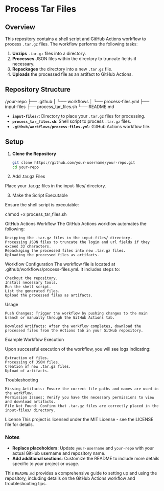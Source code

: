 # Process Tar Files

## Overview

This repository contains a shell script and GitHub Actions workflow to process `.tar.gz` files. The workflow performs the following tasks:

1. **Unzips** `.tar.gz` files into a directory.
2. **Processes** JSON files within the directory to truncate fields if necessary.
3. **Repackages** the directory into a new `.tar.gz` file.
4. **Uploads** the processed file as an artifact to GitHub Actions.

## Repository Structure

/your-repo
├── .github
│ └── workflows
│ └── process-files.yml
├── input-files
├── process_tar_files.sh
└── README.md


- **`input-files/`**: Directory to place your `.tar.gz` files for processing.
- **`process_tar_files.sh`**: Shell script to process `.tar.gz` files.
- **`.github/workflows/process-files.yml`**: GitHub Actions workflow file.

## Setup

1. **Clone the Repository**

   ```bash
   git clone https://github.com/your-username/your-repo.git
   cd your-repo

2. Add .tar.gz Files

Place your .tar.gz files in the input-files/ directory.

3. Make the Script Executable

Ensure the shell script is executable:

chmod +x process_tar_files.sh

GitHub Actions Workflow
The GitHub Actions workflow automates the following:

    Unzipping the .tar.gz files in the input-files/ directory.
    Processing JSON files to truncate the login and url fields if they exceed 33 characters.
    Repackaging the processed files into new .tar.gz files.
    Uploading the processed files as artifacts.


Workflow Configuration
The workflow file is located at .github/workflows/process-files.yml. It includes steps to:

    Checkout the repository.
    Install necessary tools.
    Run the shell script.
    List the generated files.
    Upload the processed files as artifacts.

Usage

    Push Changes: Trigger the workflow by pushing changes to the main branch or manually through the GitHub Actions tab.

    Download Artifacts: After the workflow completes, download the processed files from the Actions tab in your GitHub repository.

Example Workflow Execution

Upon successful execution of the workflow, you will see logs indicating:

    Extraction of files.
    Processing of JSON files.
    Creation of new .tar.gz files.
    Upload of artifacts.

Troubleshooting

    Missing Artifacts: Ensure the correct file paths and names are used in the workflow.
    Permission Issues: Verify you have the necessary permissions to view and download artifacts.
    File Not Found: Confirm that .tar.gz files are correctly placed in the input-files/ directory.


License
This project is licensed under the MIT License - see the LICENSE file for details.


### Notes

- **Replace placeholders**: Update `your-username` and `your-repo` with your actual GitHub username and repository name.
- **Add additional sections**: Customize the README to include more details specific to your project or usage.

This `README.md` provides a comprehensive guide to setting up and using the repository, including details on the GitHub Actions workflow and troubleshooting tips.
